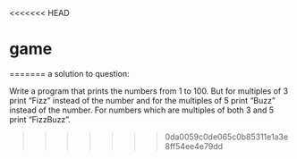 <<<<<<< HEAD
# game
=======
a solution to question:

Write a program that prints the numbers from 1 to 100. But for multiples of 3 print “Fizz” instead of the number and for the multiples of 5 print “Buzz” instead of the number. For numbers which are multiples of both 3 and 5 print “FizzBuzz”.
>>>>>>> 0da0059c0de065c0b85311e1a3e8ff54ee4e79dd
